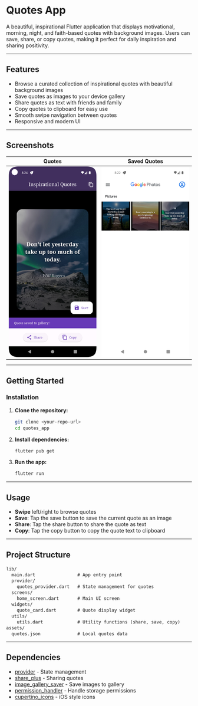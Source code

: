 # Quotes App

A beautiful, inspirational Flutter application that displays motivational, morning, night, and faith-based quotes with background images. Users can save, share, or copy quotes, making it perfect for daily inspiration and sharing positivity.

---

## Features

- Browse a curated collection of inspirational quotes with beautiful background images
- Save quotes as images to your device gallery
- Share quotes as text with friends and family
- Copy quotes to clipboard for easy use
- Smooth swipe navigation between quotes
- Responsive and modern UI

---

## Screenshots

| Quotes | Saved Quotes |
|:---:|:---:|
|<img src="assets/screenshots/quotes.png" width="300"> | <img src="assets/screenshots/gallery.png" width="300"> |
---

## Getting Started


### Installation
1. **Clone the repository:**
   ```bash
   git clone <your-repo-url>
   cd quotes_app
   ```
2. **Install dependencies:**
   ```bash
   flutter pub get
   ```
3. **Run the app:**
   ```bash
   flutter run
   ```

---

## Usage

- **Swipe** left/right to browse quotes
- **Save**: Tap the save button to save the current quote as an image
- **Share**: Tap the share button to share the quote as text
- **Copy**: Tap the copy button to copy the quote text to clipboard

---

## Project Structure

```
lib/
  main.dart                # App entry point
  provider/
    quotes_provider.dart   # State management for quotes
  screens/
    home_screen.dart       # Main UI screen
  widgets/
    quote_card.dart        # Quote display widget
  utils/
    utils.dart             # Utility functions (share, save, copy)
assets/
  quotes.json              # Local quotes data
```

---

## Dependencies

- [provider](https://pub.dev/packages/provider) - State management
- [share_plus](https://pub.dev/packages/share_plus) - Sharing quotes
- [image_gallery_saver](https://pub.dev/packages/image_gallery_saver) - Save images to gallery
- [permission_handler](https://pub.dev/packages/permission_handler) - Handle storage permissions
- [cupertino_icons](https://pub.dev/packages/cupertino_icons) - iOS style icons